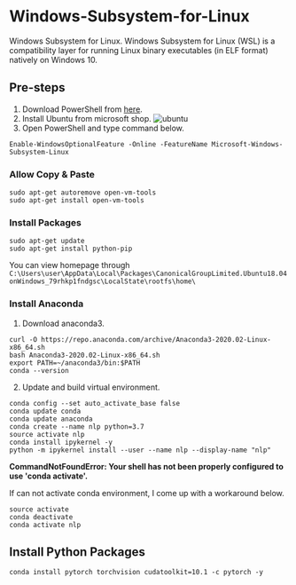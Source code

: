 # Windows-Subsystem-for-Linux
Windows Subsystem for Linux. Windows Subsystem for Linux (WSL) is a compatibility layer for running Linux binary executables (in ELF format) natively on Windows 10.

## Pre-steps
1. Download PowerShell from [here](https://github.com/PowerShell/PowerShell/releases).
2. Install Ubuntu from microsoft shop.
![ubuntu](https://img1.xenby.com/226/61ed3ff9.jpg)
3. Open PowerShell and type command below.
```console
Enable-WindowsOptionalFeature -Online -FeatureName Microsoft-Windows-Subsystem-Linux
```
### Allow Copy & Paste
```console
sudo apt-get autoremove open-vm-tools
sudo apt-get install open-vm-tools
```

### Install Packages
```console
sudo apt-get update
sudo apt-get install python-pip
```

You can view homepage through `C:\Users\user\AppData\Local\Packages\CanonicalGroupLimited.Ubuntu18.04onWindows_79rhkp1fndgsc\LocalState\rootfs\home\`

### Install Anaconda
1. Download anaconda3.
```console
curl -O https://repo.anaconda.com/archive/Anaconda3-2020.02-Linux-x86_64.sh
bash Anaconda3-2020.02-Linux-x86_64.sh
export PATH=~/anaconda3/bin:$PATH
conda --version
```
2. Update and build virtual environment.
```console
conda config --set auto_activate_base false
conda update conda
conda update anaconda
conda create --name nlp python=3.7
source activate nlp
conda install ipykernel -y
python -m ipykernel install --user --name nlp --display-name "nlp"
```

**CommandNotFoundError: Your shell has not been properly configured to use 'conda activate'.**

If can not activate conda environment, I come up with a workaround below.
```console
source activate
conda deactivate
conda activate nlp
```

## Install Python Packages
```console
conda install pytorch torchvision cudatoolkit=10.1 -c pytorch -y
```
